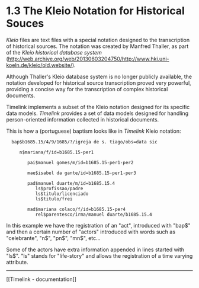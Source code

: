 
# 1.3 The Kleio Notation for Historical Souces

_Kleio_ files are text files with a special notation designed to the transcription of historical sources. The notation was created by Manfred Thaller, as part of the _Kleio historical database system_ (http://web.archive.org/web/20130603204750/http://www.hki.uni-koeln.de/kleio/old.website/).

Although Thaller's Kleio database system is no longer publicly available, the notation developed for historical source transcription proved very powerful, providing a concise way for the transcription of complex historical documents.

Timelink implements a subset of the Kleio notation designed for its specific data models. _Timelink_ provides a set of data models designed for handling person-oriented information collected in historical documents.

  This is how a (portuguese) baptism looks like in _Timelink_ Kleio notation:

      bap$b1685.15/4/9/1685/?/igreja de s. tiago/obs=data sic

         n$mariana/f/id=b1685.15-per1

            pai$manuel gomes/m/id=b1685.15-per1-per2

            mae$isabel da gante/id=b1685.15-per1-per3

            pad$manuel duarte/m/id=b1685.15.4
               ls$profissao/padre
               ls$titulo/licenciado
               ls$titulo/frei

            mad$mariana colaco/f/id=b1685.15-per4
               rel$parentesco/irma/manuel duarte/b1685.15.4

In this example we have the registration of an "act", introduced with "bap\$" and then a certain number of "actors" introduced with words such as "celebrante", "n\$", "pn\$", "mn\$", etc...

Some of the actors have extra information  appended in lines started with "ls\$". "ls"  stands for "life-story"
and allows the registration of a time varying attribute. 

---

[[Timelink - documentation]]
